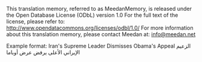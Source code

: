 
This translation memory, referred to as MeedanMemory, is released under the Open Database License (ODbL) version 1.0 For the full text of the license, please refer to: http://www.opendatacommons.org/licenses/odbl/1.0/ For more information about this translation memory, please contact Meedan at: info@meedan.net

Example format: 
        <tu tuid="1252550929906">
          <tuv xml:lang="EN">
            <seg>Iran's Supreme Leader Dismisses Obama's Appeal</seg>
          </tuv>
          <tuv xml:lang="AR">
            <seg>الزعيم الإيراني الأعلى يرفض عرض أوباما</seg>
          </tuv>
        </tu>